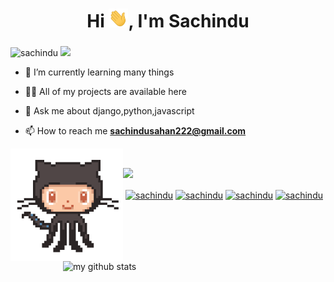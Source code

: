 <h1 align="center">Hi <img src="https://github.com/sachindusahan/sachindusahan/blob/main/assets/Hi.gif" height="30px" />, I'm Sachindu</h1>
<h3 align="center"></h3>

<p align="left">
  <img src="https://komarev.com/ghpvc/?username=sachindusahan" alt="sachindu" />
  <a href="mailto:sachindusahan222@gmail.com"><img src='https://img.shields.io/badge/Gmail-mail%20me-red' /></a>
</p>

 
<p align="left">
  
- 🌱 I’m currently learning many things

- 👨‍💻 All of my projects are available here

- 💬 Ask me about django,python,javascript

- 📫 How to reach me **sachindusahan222@gmail.com**
&nbsp;&nbsp;
</p>

<p align:center>
  <img align="left" src="https://github.com/sachindusahan/sachindusahan/blob/main/assets/87202985-820dcb80-c2b6-11ea-9f56-7ec461c497c3.gif" width="180">
  <img align='right' src="https://github-readme-stats.vercel.app/api?username=sachindusahan&show_icons=true&theme=white" alt="my github stats" width="420"/>&nbsp;          <imgsrc="https://github-readme-   stats.vercel.app/api/top-langs/?username=sachindusahan&layout=compact&theme=white" alt="languages" height="165">
</p>



<p align="left">
    <img src="https://github-profile-trophy.vercel.app/?username=sachindusahan&column=7&theme=white"/>
</p>


<p align="center">
<a href="ttps://lk.linkedin.com/in/sachindu-saha" target="blank"><img align="center" src="https://cdn.jsdelivr.net/npm/simple-icons@3.0.1/icons/linkedin.svg" alt="sachindu" height="30" width="30" /></a>
<a href="https://stackoverflow.com/users/13858981/sachindu-sahan" target="blank"><img align="center" src="https://cdn.jsdelivr.net/npm/simple-icons@3.0.1/icons/stackoverflow.svg" alt="sachindu" height="30" width="30" /></a>
<a href="" target="blank"><img align="center" src="https://cdn.jsdelivr.net/npm/simple-icons@3.0.1/icons/instagram.svg" alt="sachindu" height="30" width="30" /></a>
<a href="tps://www.youtube.com/channel/UCet96rbAggXfTlJ0vZIhAPg" target="blank"><img align="center" src="https://cdn.jsdelivr.net/npm/simple-icons@3.0.1/icons/youtube.svg" alt="sachindu" height="30" width="30" /></a>
</p>



